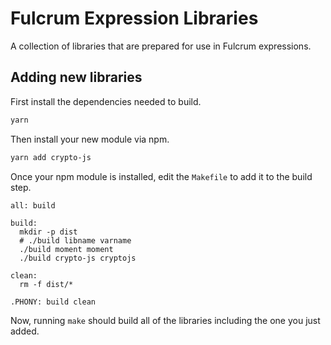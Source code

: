 # Fulcrum Expression Libraries

A collection of libraries that are prepared for use in Fulcrum expressions.

## Adding new libraries

First install the dependencies needed to build.

```bash
yarn
```

Then install your new module via npm.

```bash
yarn add crypto-js
```

Once your npm module is installed, edit the `Makefile` to add it to the build step.

```make
all: build

build:
  mkdir -p dist
  # ./build libname varname
  ./build moment moment
  ./build crypto-js cryptojs

clean:
  rm -f dist/*

.PHONY: build clean
```

Now, running `make` should build all of the libraries including the one you just added.
